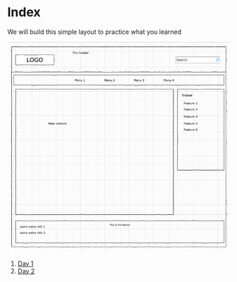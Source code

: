 # Index

We will build this simple layout to practice what you learned

![Mock layout](./images/tut1-mock-layout.png)

1. [Day 1](./tut1.md)
2. [Day 2]()